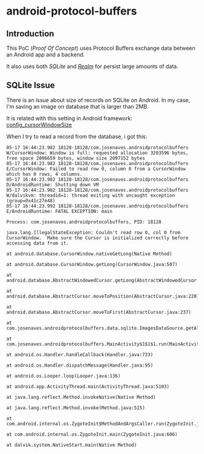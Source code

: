 # android-protocol-buffers

## Introduction

This PoC (*Proof Of Concept*) uses Protocol Buffers exchange data between an Android app and a backend.

It also uses both *SQLite* and [*Realm*](https://realm.io) for persist large amounts of data.


## SQLite Issue

There is an issue about size of records on SQLite on Android.
In my case, I'm saving an image on database that is larger than 2MB.

It is related with this setting in Android framework: [config_cursorWindowSize](http://stackoverflow.com/questions/21432556/android-java-lang-illegalstateexception-couldnt-read-row-0-col-0-from-cursorw)

When I try to read a record from the database, i got this:

```
05-17 16:44:23.982 18128-18128/com.josenaves.androidprotocolbuffers W/CursorWindow: Window is full: requested allocation 3203596 bytes, free space 2096659 bytes, window size 2097152 bytes
05-17 16:44:23.982 18128-18128/com.josenaves.androidprotocolbuffers E/CursorWindow: Failed to read row 0, column 0 from a CursorWindow which has 0 rows, 4 columns.
05-17 16:44:23.982 18128-18128/com.josenaves.androidprotocolbuffers D/AndroidRuntime: Shutting down VM
05-17 16:44:23.982 18128-18128/com.josenaves.androidprotocolbuffers W/dalvikvm: threadid=1: thread exiting with uncaught exception (group=0x41c27e48)
05-17 16:44:23.992 18128-18128/com.josenaves.androidprotocolbuffers E/AndroidRuntime: FATAL EXCEPTION: main
                                                                                      Process: com.josenaves.androidprotocolbuffers, PID: 18128
                                                                                      java.lang.IllegalStateException: Couldn't read row 0, col 0 from CursorWindow.  Make sure the Cursor is initialized correctly before accessing data from it.
                                                                                          at android.database.CursorWindow.nativeGetLong(Native Method)
                                                                                          at android.database.CursorWindow.getLong(CursorWindow.java:507)
                                                                                          at android.database.AbstractWindowedCursor.getLong(AbstractWindowedCursor.java:75)
                                                                                          at android.database.AbstractCursor.moveToPosition(AbstractCursor.java:220)
                                                                                          at android.database.AbstractCursor.moveToFirst(AbstractCursor.java:237)
                                                                                          at com.josenaves.androidprotocolbuffers.data.sqlite.ImagesDataSource.getAllImages(ImagesDataSource.java:54)
                                                                                          at com.josenaves.androidprotocolbuffers.MainActivity$1$1$1.run(MainActivity.java:81)
                                                                                          at android.os.Handler.handleCallback(Handler.java:733)
                                                                                          at android.os.Handler.dispatchMessage(Handler.java:95)
                                                                                          at android.os.Looper.loop(Looper.java:136)
                                                                                          at android.app.ActivityThread.main(ActivityThread.java:5103)
                                                                                          at java.lang.reflect.Method.invokeNative(Native Method)
                                                                                          at java.lang.reflect.Method.invoke(Method.java:515)
                                                                                          at com.android.internal.os.ZygoteInit$MethodAndArgsCaller.run(ZygoteInit.java:790)
                                                                                          at com.android.internal.os.ZygoteInit.main(ZygoteInit.java:606)
                                                                                          at dalvik.system.NativeStart.main(Native Method)
```

#
